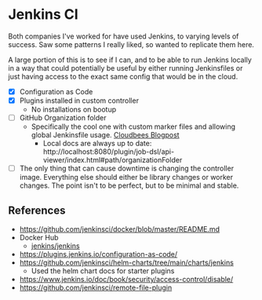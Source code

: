 # Jenkins CI

Both companies I've worked for have used Jenkins, to varying levels of success.
Saw some patterns I really liked, so wanted to replicate them here.

A large portion of this is to see if I can, and to be able to run Jenkins
locally in a way that could potentially be useful by either running Jenkinsfiles
or just having access to the exact same config that would be in the cloud.

- [x] Configuration as Code
- [x] Plugins installed in custom controller
  - No installations on bootup
- [ ] GitHub Organization folder
  - Specifically the cool one with custom marker files and allowing
    global Jenkinsfile usage. [Cloudbees Blogpost](https://www.cloudbees.com/blog/ensuring-corporate-standards-pipelines-custom-marker-files)
	- Local docs are always up to date: http://localhost:8080/plugin/job-dsl/api-viewer/index.html#path/organizationFolder
- [ ] The only thing that can cause downtime is changing the controller image. Everything
      else should either be library changes or worker changes. The point isn't
      to be perfect, but to be minimal and stable.

## References

- https://github.com/jenkinsci/docker/blob/master/README.md
- Docker Hub
  - [jenkins/jenkins](https://hub.docker.com/r/jenkins/jenkins)
- https://plugins.jenkins.io/configuration-as-code/
- https://github.com/jenkinsci/helm-charts/tree/main/charts/jenkins
	- Used the helm chart docs for starter plugins
- https://www.jenkins.io/doc/book/security/access-control/disable/
- https://github.com/jenkinsci/remote-file-plugin
